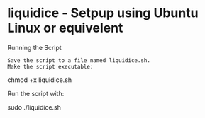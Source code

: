 # liquidice - Setpup using Ubuntu Linux or equivelent
Running the Script

    Save the script to a file named liquidice.sh.
    Make the script executable:

chmod +x liquidice.sh

Run the script with:

sudo ./liquidice.sh
